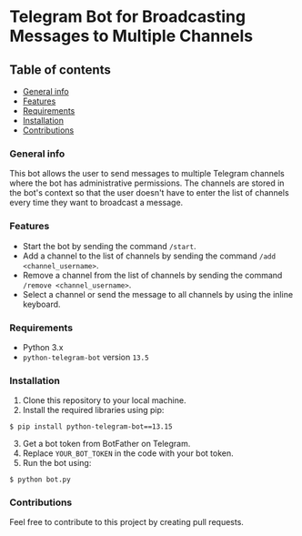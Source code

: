 # Telegram Bot for Broadcasting Messages to Multiple Channels
## Table of contents
* [General info](#general-info)
* [Features](#Features)
* [Requirements](#Requirements)
* [Installation](#Installation)
* [Contributions](#Contributions)

### General info
This bot allows the user to send messages to multiple Telegram channels where the bot has administrative permissions. The channels are stored in the bot's context so that the user doesn't have to enter the list of channels every time they want to broadcast a message.

### Features
* Start the bot by sending the command `/start`.
* Add a channel to the list of channels by sending the command `/add <channel_username>`.
* Remove a channel from the list of channels by sending the command `/remove <channel_username>`.
* Select a channel or send the message to all channels by using the inline keyboard.

### Requirements
* Python 3.x
* `python-telegram-bot` version `13.5`

### Installation
1. Clone this repository to your local machine.
2. Install the required libraries using pip:
```
$ pip install python-telegram-bot==13.15
```
3. Get a bot token from BotFather on Telegram.
4. Replace `YOUR_BOT_TOKEN` in the code with your bot token.
5. Run the bot using:
```
$ python bot.py
```

### Contributions
Feel free to contribute to this project by creating pull requests.
